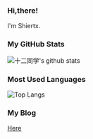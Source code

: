 ### Hi,there!

I'm Shiertx.

### My GitHub Stats

![十二同学's github stats](https://github-readme-stats.vercel.app/api?username=shiertx&show_icons=true)

### Most Used Languages

![Top Langs](https://github-readme-stats.vercel.app/api/top-langs/?username=shiertx&layout=compact)

### My Blog

[Here](//www.shiertx.com)
